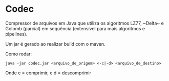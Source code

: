 # Codec

Compressor de arquivos em Java que utiliza os algoritmos LZ77, ~Delta~ e Golomb (parcial) em sequência (extensível para mais algoritmos e pipelines).

Um jar é gerado ao realizar build com o maven.

Como rodar:

```
java -jar codec.jar <arquivo_de_origem> <-c|-d> <arquivo_de_destino>
```

Onde c = comprimir, e d = descomprimir
